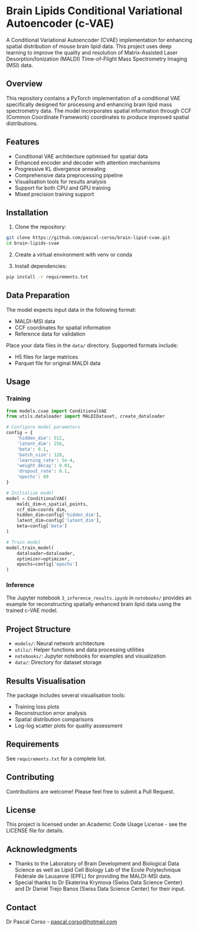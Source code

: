 # Brain Lipids Conditional Variational Autoencoder (c-VAE)

A Conditional Variational Autoencoder (CVAE) implementation for enhancing spatial distribution of mouse brain lipid data. This project uses deep learning to improve the quality and resolution of Matrix-Assisted Laser Desorption/Ionization (MALDI) Time-of-Flight Mass Spectrometry Imaging (MSI) data.

## Overview

This repository contains a PyTorch implementation of a conditional VAE specifically designed for processing and enhancing brain lipid mass spectrometry data. The model incorporates spatial information through CCF (Common Coordinate Framework) coordinates to produce improved spatial distributions.

## Features

- Conditional VAE architecture optimised for spatial data
- Enhanced encoder and decoder with attention mechanisms
- Progressive KL divergence annealing
- Comprehensive data preprocessing pipeline
- Visualisation tools for results analysis
- Support for both CPU and GPU training
- Mixed precision training support

## Installation

1. Clone the repository:
```bash
git clone https://github.com/pascal-corso/brain-lipid-cvae.git
cd brain-lipids-cvae
```

2. Create a virtual environment with venv or conda

3. Install dependencies:
```bash
pip install -r requirements.txt
```

## Data Preparation

The model expects input data in the following format:
- MALDI-MSI data
- CCF coordinates for spatial information
- Reference data for validation

Place your data files in the `data/` directory. Supported formats include:
- H5 files for large matrices
- Parquet file for original MALDI data

## Usage

### Training

```python
from models.cvae import ConditionalVAE
from utils.dataloader import MALDIDataset, create_dataloader

# Configure model parameters
config = {
    'hidden_dim': 512,
    'latent_dim': 256,
    'beta': 0.1,
    'batch_size': 128,
    'learning_rate': 5e-4,
    'weight_decay': 0.01,
    'dropout_rate': 0.1,
    'epochs': 60
}

# Initialize model
model = ConditionalVAE(
    maldi_dim=n_spatial_points,
    ccf_dim=coords_dim,
    hidden_dim=config['hidden_dim'],
    latent_dim=config['latent_dim'],
    beta=config['beta']
)

# Train model
model.train_model(
    dataloader=dataloader,
    optimizer=optimizer,
    epochs=config['epochs']
)
```

### Inference

The Jupyter notebook `3_inference_results.ipynb` in `notebooks/` provides an example for reconstructing spatially enhanced brain lipid data using the trained c-VAE model.

## Project Structure

- `models/`: Neural network architecture
- `utils/`: Helper functions and data processing utilities
- `notebooks/`: Jupyter notebooks for examples and visualization
- `data/`: Directory for dataset storage

## Results Visualisation

The package includes several visualisation tools:
- Training loss plots
- Reconstruction error analysis
- Spatial distribution comparisons
- Log-log scatter plots for quality assessment

## Requirements

See `requirements.txt` for a complete list.

## Contributing

Contributions are welcome! Please feel free to submit a Pull Request.

## License

This project is licensed under an Academic Code Usage License - see the LICENSE file for details.


## Acknowledgments

- Thanks to the Laboratory of Brain Development and Biological Data Science as well as Lipid Cell Biology Lab of the Ecole Polytechnique Fédérale de Lausanne (EPFL) for providing the MALDI-MSI data.
- Special thanks to Dr Ekaterina Krymova (Swiss Data Science Center) and Dr Daniel Trejo Banos (Swiss Data Science Center) for their input.

## Contact

Dr Pascal Corso - pascal.corso@hotmail.com
